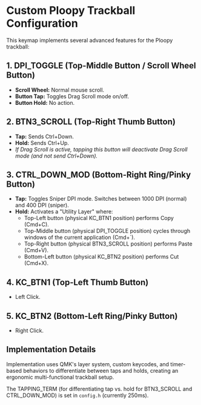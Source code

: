 # Custom Ploopy Trackball Configuration

This keymap implements several advanced features for the Ploopy trackball:

## 1. DPI_TOGGLE (Top-Middle Button / Scroll Wheel Button)

-   **Scroll Wheel:** Normal mouse scroll.
-   **Button Tap:** Toggles Drag Scroll mode on/off.
-   **Button Hold:** No action.

## 2. BTN3_SCROLL (Top-Right Thumb Button)

-   **Tap:** Sends Ctrl+Down.
-   **Hold:** Sends Ctrl+Up.
-   _If Drag Scroll is active, tapping this button will deactivate Drag Scroll mode (and not send Ctrl+Down)._

## 3. CTRL_DOWN_MOD (Bottom-Right Ring/Pinky Button)

-   **Tap:** Toggles Sniper DPI mode. Switches between 1000 DPI (normal) and 400 DPI (sniper).
-   **Hold:** Activates a "Utility Layer" where:
    -   Top-Left button (physical KC_BTN1 position) performs Copy (Cmd+C).
    -   Top-Middle button (physical DPI_TOGGLE position) cycles through windows of the current application (Cmd+`).
    -   Top-Right button (physical BTN3_SCROLL position) performs Paste (Cmd+V).
    -   Bottom-Left button (physical KC_BTN2 position) performs Cut (Cmd+X).

## 4. KC_BTN1 (Top-Left Thumb Button)

-   Left Click.

## 5. KC_BTN2 (Bottom-Left Ring/Pinky Button)

-   Right Click.

## Implementation Details

Implementation uses QMK's layer system, custom keycodes, and timer-based
behaviors to differentiate between taps and holds, creating an
ergonomic multi-functional trackball setup.

The TAPPING_TERM (for differentiating tap vs. hold for BTN3_SCROLL and CTRL_DOWN_MOD) is set in `config.h` (currently 250ms).
